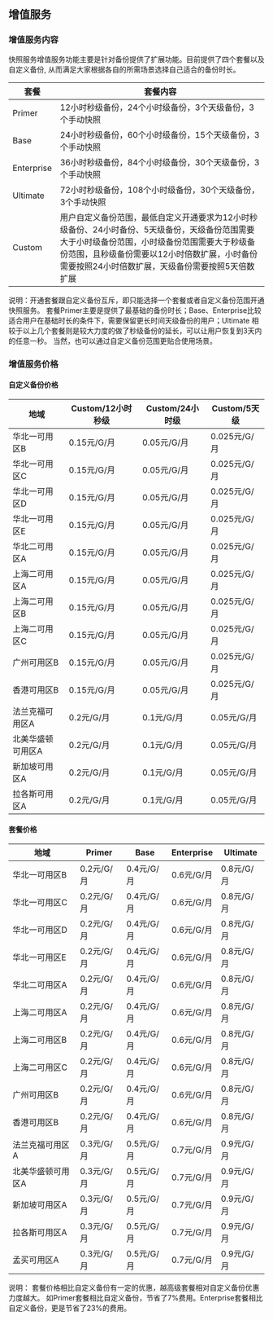 ## 增值服务 

### 增值服务内容

快照服务增值服务功能主要是针对备份提供了扩展功能。目前提供了四个套餐以及自定义备份, 从而满足大家根据各自的所需场景选择自己适合的备份时长。

| 套餐        |  套餐内容  |
| ---------  | -------- |
|  Primer  |  12小时秒级备份，24个小时级备份，3个天级备份，3个手动快照  |
|  Base  |  24小时秒级备份，60个小时级备份，15个天级备份，3个手动快照  |
|  Enterprise  |  36小时秒级备份，84个小时级备份，30个天级备份，3个手动快照  |
|  Ultimate  |  72小时秒级备份，108个小时级备份，30个天级备份，3个手动快照  |
|  Custom  |  用户自定义备份范围，最低自定义开通要求为12小时秒级备份、24小时备份、5天级备份，天级备份范围需要大于小时级备份范围，小时级备份范围需要大于秒级备份范围，且秒级备份需要以12小时倍数扩展，小时备份需要按照24小时倍数扩展，天级备份需要按照5天倍数扩展  |


说明：开通套餐跟自定义备份互斥，即只能选择一个套餐或者自定义备份范围开通快照服务。 套餐Primer主要是提供了最基础的备份时长；Base、Enterprise比较适合用户在基础时长的条件下，需要保留更长时间天级备份的用户；Ultimate 相较于以上几个套餐则是较大力度的做了秒级备份的延长，可以让用户恢复到3天内的任意一秒。 当然，也可以通过自定义备份范围更贴合使用场景。


### 增值服务价格
 
#### 自定义备份价格

| 地域        |  Custom/12小时秒级  |  Custom/24小时级  |  Custom/5天级  |
| ---------  | -------- | -------- | -------- |
| 华北一可用区B | 0.15元/G/月 | 0.05元/G/月 | 0.025元/G/月 |
| 华北一可用区C | 0.15元/G/月 | 0.05元/G/月 | 0.025元/G/月 |
| 华北一可用区D | 0.15元/G/月 | 0.05元/G/月 | 0.025元/G/月 |
| 华北一可用区E | 0.15元/G/月 | 0.05元/G/月 | 0.025元/G/月 |
| 华北二可用区A | 0.15元/G/月 | 0.05元/G/月 | 0.025元/G/月 |
| 上海二可用区A | 0.15元/G/月 | 0.05元/G/月 | 0.025元/G/月 |
| 上海二可用区B | 0.15元/G/月 | 0.05元/G/月 | 0.025元/G/月 |
| 上海二可用区C | 0.15元/G/月 | 0.05元/G/月 | 0.025元/G/月 |
| 广州可用区B   | 0.15元/G/月 | 0.05元/G/月 | 0.025元/G/月 |
| 香港可用区B   | 0.15元/G/月 | 0.05元/G/月 | 0.025元/G/月 |
| 法兰克福可用区A   | 0.2元/G/月 | 0.1元/G/月 | 0.05元/G/月 |
| 北美华盛顿可用区A   | 0.2元/G/月 | 0.1元/G/月 | 0.05元/G/月 |
| 新加坡可用区A   | 0.2元/G/月 | 0.1元/G/月 | 0.05元/G/月 |
| 拉各斯可用区A   | 0.2元/G/月 | 0.1元/G/月 | 0.05元/G/月 |


#### 套餐价格

| 地域        |  Primer  |  Base  |  Enterprise  |  Ultimate  |
| ---------  | -------- | -------- | -------- | -------- |
| 华北一可用区B | 0.2元/G/月 | 0.4元/G/月 | 0.6元/G/月 | 0.8元/G/月 |
| 华北一可用区C | 0.2元/G/月 | 0.4元/G/月 | 0.6元/G/月 | 0.8元/G/月 |
| 华北一可用区D | 0.2元/G/月 | 0.4元/G/月 | 0.6元/G/月 | 0.8元/G/月 |
| 华北一可用区E | 0.2元/G/月 | 0.4元/G/月 | 0.6元/G/月 | 0.8元/G/月 |
| 华北二可用区A | 0.2元/G/月 | 0.4元/G/月 | 0.6元/G/月 | 0.8元/G/月 |
| 上海二可用区A | 0.2元/G/月 | 0.4元/G/月 | 0.6元/G/月 | 0.8元/G/月 |
| 上海二可用区B | 0.2元/G/月 | 0.4元/G/月 | 0.6元/G/月 | 0.8元/G/月 |
| 上海二可用区C | 0.2元/G/月 | 0.4元/G/月 | 0.6元/G/月 | 0.8元/G/月 |
| 广州可用区B   | 0.2元/G/月 | 0.4元/G/月 | 0.6元/G/月 | 0.8元/G/月 |
| 香港可用区B   | 0.2元/G/月 | 0.4元/G/月 | 0.6元/G/月 | 0.8元/G/月 |
| 法兰克福可用区A   | 0.3元/G/月 | 0.5元/G/月 | 0.7元/G/月 | 0.9元/G/月 |
| 北美华盛顿可用区A   | 0.3元/G/月 | 0.5元/G/月 | 0.7元/G/月 | 0.9元/G/月 |
| 新加坡可用区A   | 0.3元/G/月 | 0.5元/G/月 | 0.7元/G/月 | 0.9元/G/月 |
| 拉各斯可用区A   | 0.3元/G/月 | 0.5元/G/月 | 0.7元/G/月 | 0.9元/G/月 |
| 孟买可用区A   | 0.3元/G/月 | 0.5元/G/月 | 0.7元/G/月 | 0.9元/G/月 |


说明： 套餐价格相比自定义备份有一定的优惠，越高级套餐相对自定义备份优惠力度越大。 如Primer套餐相比自定义备份，节省了7%费用。Enterprise套餐相比自定义备份，更是节省了23%的费用。
